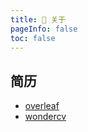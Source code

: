 ```yaml
---
title: 🎋 关于
pageInfo: false
toc: false
---
```



## 简历

- [overleaf]
- [wondercv]


[overleaf]: https://www.overleaf.com/project/62deab6b35af401e535ca9c6
[wondercv]: https://www.wondercv.com/cvs
